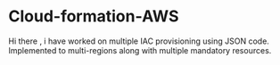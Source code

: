 # Cloud-formation-AWS
Hi there , i have worked on multiple IAC provisioning using JSON code. Implemented to multi-regions along with multiple mandatory resources.
